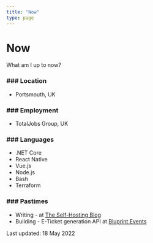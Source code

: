 ```yaml
---
title: "Now"
type: page
---
```


# Now

What am I up to now?

### ### Location
- Portsmouth, UK

### ### Employment
- TotalJobs Group, UK

### ### Languages
- .NET Core
- React Native
- Vue.js
- Node.js
- Bash
- Terraform

### ### Pastimes
- Writing - at [The Self-Hosting Blog](https://theselfhostingblog.com)
- Building - E-Ticket generation API at [Bluprint Events](https://bluprintevents.io)

Last updated: 18 May 2022
